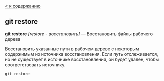[< к содержанию](./readme.md)

## git restore

**git restore** *[restore - восстановить]* — Восстановить файлы рабочего дерева

Восстановить указанные пути в рабочем дереве с некоторым содержимым из источника восстановления. Если путь отслеживается, но не существует в источнике восстановления, он будет удален, чтобы соответствовать источнику.

```bash=
git restore
```
